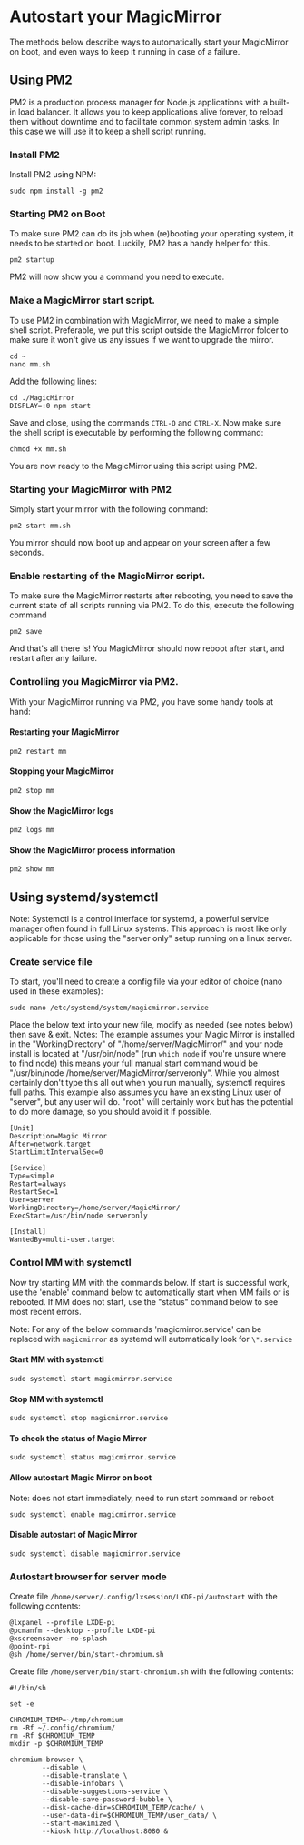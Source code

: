 # Autostart your MagicMirror

The methods below describe ways to automatically start your MagicMirror on boot, and even ways to keep it running in case of a failure.

## Using PM2

PM2 is a production process manager for Node.js applications with a built-in load balancer. It allows you to keep applications alive forever, to reload them without downtime and to facilitate common system admin tasks. In this case we will use it to keep a shell script running.

### Install PM2

Install PM2 using NPM:

```shell
sudo npm install -g pm2
```

### Starting PM2 on Boot

To make sure PM2 can do its job when (re)booting your operating system, it needs to be started on boot. Luckily, PM2 has a handy helper for this.

```shell
pm2 startup
```

PM2 will now show you a command you need to execute.

### Make a MagicMirror start script.

To use PM2 in combination with MagicMirror, we need to make a simple shell script. Preferable, we put this script outside the MagicMirror folder to make sure it won't give us any issues if we want to upgrade the mirror.

```shell
cd ~
nano mm.sh
```

Add the following lines:

```shell
cd ./MagicMirror
DISPLAY=:0 npm start
```

Save and close, using the commands `CTRL-O` and `CTRL-X`.
Now make sure the shell script is executable by performing the following command:

```shell
chmod +x mm.sh
```

You are now ready to the MagicMirror using this script using PM2.

### Starting your MagicMirror with PM2

Simply start your mirror with the following command:

```shell
pm2 start mm.sh
```

You mirror should now boot up and appear on your screen after a few seconds.

### Enable restarting of the MagicMirror script.

To make sure the MagicMirror restarts after rebooting, you need to save the current state of all scripts running via PM2. To do this, execute the following command

```shell
pm2 save
```

And that's all there is! You MagicMirror should now reboot after start, and restart after any failure.

### Controlling you MagicMirror via PM2.

With your MagicMirror running via PM2, you have some handy tools at hand:

#### Restarting your MagicMirror

```shell
pm2 restart mm
```

#### Stopping your MagicMirror

```shell
pm2 stop mm
```

#### Show the MagicMirror logs

```shell
pm2 logs mm
```

#### Show the MagicMirror process information

```shell
pm2 show mm
```

## Using systemd/systemctl

Note: Systemctl is a control interface for systemd, a powerful service manager often found in full Linux systems. This approach is most like only applicable for those using the "server only" setup running on a linux server.

### Create service file

To start, you'll need to create a config file via your editor of choice (nano used in these examples):

```shell
sudo nano /etc/systemd/system/magicmirror.service
```

Place the below text into your new file, modify as needed (see notes below) then save & exit.
Notes:
The example assumes your Magic Mirror is installed in the "WorkingDirectory" of "/home/server/MagicMirror/" and your node install is located at "/usr/bin/node" (run `which node` if you're unsure where to find node) this means your full manual start command would be "/usr/bin/node /home/server/MagicMirror/serveronly". While you almost certainly don't type this all out when you run manually, systemctl requires full paths. This example also assumes you have an existing Linux user of "server", but any user will do. "root" will certainly work but has the potential to do more damage, so you should avoid it if possible.

```
[Unit]
Description=Magic Mirror
After=network.target
StartLimitIntervalSec=0

[Service]
Type=simple
Restart=always
RestartSec=1
User=server
WorkingDirectory=/home/server/MagicMirror/
ExecStart=/usr/bin/node serveronly

[Install]
WantedBy=multi-user.target
```

### Control MM with systemctl

Now try starting MM with the commands below. If start is successful work, use the 'enable' command below to automatically start when MM fails or is rebooted. If MM does not start, use the "status" command below to see most recent errors.

Note: For any of the below commands 'magicmirror.service' can be replaced with `magicmirror` as systemd will automatically look for `\*.service`

#### Start MM with systemctl

```shell
sudo systemctl start magicmirror.service
```

#### Stop MM with systemctl

```shell
sudo systemctl stop magicmirror.service
```

#### To check the status of Magic Mirror

```
sudo systemctl status magicmirror.service
```

#### Allow autostart Magic Mirror on boot

Note: does not start immediately, need to run start command or reboot

```shell
sudo systemctl enable magicmirror.service
```

#### Disable autostart of Magic Mirror

```shell
sudo systemctl disable magicmirror.service
```

### Autostart browser for server mode

Create file `/home/server/.config/lxsession/LXDE-pi/autostart` with the following contents:

```
@lxpanel --profile LXDE-pi
@pcmanfm --desktop --profile LXDE-pi
@xscreensaver -no-splash
@point-rpi
@sh /home/server/bin/start-chromium.sh
```

Create file `/home/server/bin/start-chromium.sh` with the following contents:

```
#!/bin/sh

set -e

CHROMIUM_TEMP=~/tmp/chromium
rm -Rf ~/.config/chromium/
rm -Rf $CHROMIUM_TEMP
mkdir -p $CHROMIUM_TEMP

chromium-browser \
        --disable \
        --disable-translate \
        --disable-infobars \
        --disable-suggestions-service \
        --disable-save-password-bubble \
        --disk-cache-dir=$CHROMIUM_TEMP/cache/ \
        --user-data-dir=$CHROMIUM_TEMP/user_data/ \
        --start-maximized \
        --kiosk http://localhost:8080 &
```
